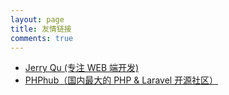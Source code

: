 ```yaml
---
layout: page
title: 友情链接
comments: true
---
```


* [Jerry Qu (专注 WEB 端开发)](https://imququ.com)
* [PHPhub（国内最大的 PHP & Laravel 开源社区）](https://phphub.org)